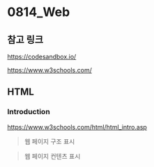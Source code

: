 # 0814_Web

## 참고 링크

https://codesandbox.io/

https://www.w3schools.com/

## HTML

### Introduction

https://www.w3schools.com/html/html_intro.asp

> 웹 페이지 구조 표시

> 웹 페이지 컨텐츠 표시
